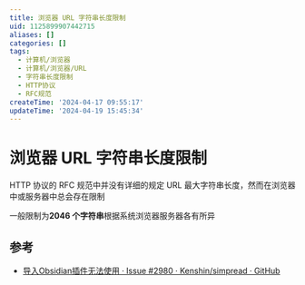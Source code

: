 ```yaml
---
title: 浏览器 URL 字符串长度限制
uid: 1125899907442715
aliases: []
categories: []
tags:
  - 计算机/浏览器
  - 计算机/浏览器/URL
  - 字符串长度限制
  - HTTP协议
  - RFC规范
createTime: '2024-04-17 09:55:17'
updateTime: '2024-04-19 15:45:34'
---
```


# 浏览器 URL 字符串长度限制

HTTP 协议的 RFC 规范中并没有详细的规定 URL 最大字符串长度，然而在浏览器中或服务器中总会存在限制

一般限制为**2046 个字符串**根据系统浏览器服务器各有所异

## 参考

- [导入Obsidian插件无法使用 · Issue #2980 · Kenshin/simpread · GitHub](https://github.com/Kenshin/simpread/issues/2980)
